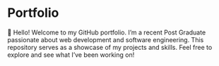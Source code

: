 # Portfolio
👋 Hello! Welcome to my GitHub portfolio. I’m a recent Post Graduate passionate about web development and software engineering. This repository serves as a showcase of my projects and skills. Feel free to explore and see what I’ve been working on!
